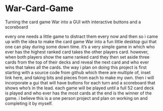 # War-Card-Game
Turning the card game War into a GUI with interactive buttons and a scoreboard

every one needs a little game to distract them every now and then so i came up with the idea to make the card game War into a fun little desktop gui that one can play during some down time. it’s a very simple game in which who ever has the highest ranked card takes the other players card. however, when both players show the same ranked card they then set aside three cards from the top of their decks and reveal the next card and who ever wins that takes all the cards. the way i plan on doing this project is first starting with a source code from github which there are multiple of, inset link here, and taking bits and pieces from each to make my own. then i will incorporate a gui that will have buttons for each turn and a scoreboard that shows who’s in the lead. each game will be played until a full 52 card deck is played and who ever has the most cards at the end is the winner of the game. i believe this is a one person project and plan on working on and completing it by myself.
